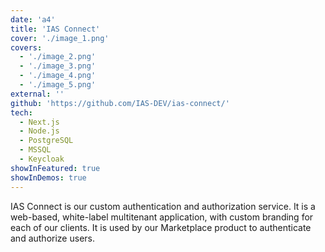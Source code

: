 ```yaml
---
date: 'a4'
title: 'IAS Connect'
cover: './image_1.png'
covers:
  - './image_2.png'
  - './image_3.png'
  - './image_4.png'
  - './image_5.png'
external: ''
github: 'https://github.com/IAS-DEV/ias-connect/'
tech:
  - Next.js
  - Node.js
  - PostgreSQL
  - MSSQL
  - Keycloak
showInFeatured: true
showInDemos: true
---
```


IAS Connect is our custom authentication and authorization service. It is a web-based, white-label multitenant application, with custom branding for each of our clients. It is used by our Marketplace product to authenticate and authorize users.
